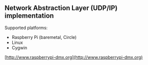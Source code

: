 ## Network Abstraction Layer (UDP/IP) implementation ##

Supported platforms:

- Raspberry Pi (baremetal, Circle)
- Linux
- Cygwin

[http://www.raspberrypi-dmx.org](http://www.raspberrypi-dmx.org)


